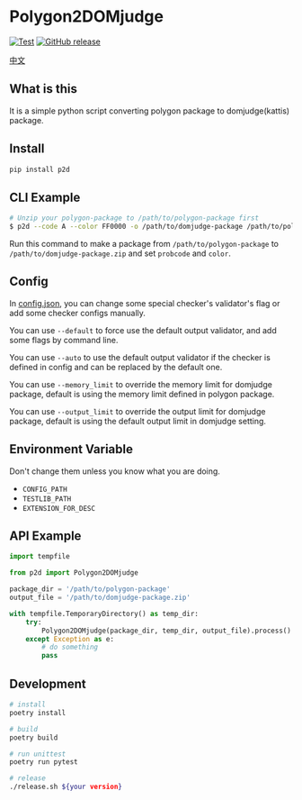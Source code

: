 # Polygon2DOMjudge

[![Test][gh-test-badge]][gh-test]
[![GitHub release][gh-release-badge]][gh-release]

[中文](README.cn.md)

## What is this

It is a simple python script converting polygon package to domjudge(kattis) package.

## Install

```bash
pip install p2d
```

## CLI Example

```bash
# Unzip your polygon-package to /path/to/polygon-package first
$ p2d --code A --color FF0000 -o /path/to/domjudge-package /path/to/polygon-package
```

Run this command to make a package from `/path/to/polygon-package` to `/path/to/domjudge-package.zip` and set `probcode` and `color`.

## Config

In [config.json](config.json), you can change some special checker's validator's flag or add some checker configs manually.

You can use `--default` to force use the default output validator, and add some flags by command line.

You can use `--auto` to use the default output validator if the checker is defined in config and can be replaced by the default one.

You can use `--memory_limit` to override the memory limit for domjudge package, default is using the memory limit defined in polygon package.

You can use `--output_limit` to override the output limit for domjudge package, default is using the default output limit in domjudge setting.

## Environment Variable

Don't change them unless you know what you are doing.

- `CONFIG_PATH`
- `TESTLIB_PATH`
- `EXTENSION_FOR_DESC`

## API Example

```python
import tempfile

from p2d import Polygon2DOMjudge

package_dir = '/path/to/polygon-package'
output_file = '/path/to/domjudge-package.zip'

with tempfile.TemporaryDirectory() as temp_dir:
    try:
        Polygon2DOMjudge(package_dir, temp_dir, output_file).process()
    except Exception as e:
        # do something
        pass
```

## Development

```bash
# install
poetry install

# build
poetry build

# run unittest
poetry run pytest

# release
./release.sh ${your version}
```

[gh-test-badge]: https://github.com/cn-xcpc-tools/testlib-for-domjudge/actions/workflows/test.yml/badge.svg
[gh-test]: https://github.com/cn-xcpc-tools/testlib-for-domjudge/actions/workflows/test.yml
[gh-release-badge]: https://img.shields.io/github/release/cn-xcpc-tools/testlib-for-domjudge.svg
[gh-release]: https://GitHub.com/cn-xcpc-tools/testlib-for-domjudge/releases/

